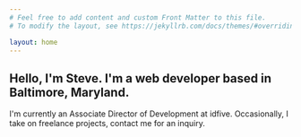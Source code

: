 ```yaml
---
# Feel free to add content and custom Front Matter to this file.
# To modify the layout, see https://jekyllrb.com/docs/themes/#overriding-theme-defaults

layout: home
---
```

<section class="section section-introduction">
  <div class="compartment compartment-padded">
    <div class="intro">
      <h1 class="intro-headline">Hello, I'm Steve. I'm a web developer based in Baltimore, Maryland.</h1>
      <p class="intro-lede">I'm currently an Associate Director of Development at idfive. Occasionally, I take on freelance projects, contact
        me for an inquiry.
      </p>
    </div>
  </div>
</section>